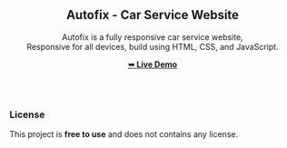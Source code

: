 <div align="center">

  <br />
  <br />

  <h2 align="center">Autofix - Car Service Website</h2>

  Autofix is a fully responsive car service website, <br />Responsive for all devices, build using HTML, CSS, and JavaScript.

  <a href="http://www.@stuartswitzman.github.com/autofix/"><strong>➥ Live Demo</strong></a>

</div>

<br />

#
### License

This project is **free to use** and does not contains any license.

